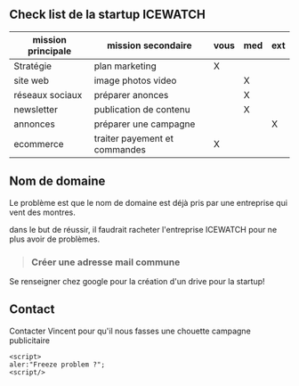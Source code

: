 ## Check list de la startup ICEWATCH


|  mission principale |mission secondaire   	|   vous	| med   	| ext  	|
|---	                |---	                  |---	    |---	    |---	  |
| Stratégie  	        |plan marketing         |X  	    |   	    |   	  |
| site web  	        |image photos video   	|   	    | X  	    |   	  |
| réseaux sociaux  	  |préparer anonces   	  |         | X  	    |   	  |
| newsletter 	        |publication de contenu |   	    | X  	    |   	  |
| annonces 	          |préparer une campagne  |   	    |         |  X 	  |
| ecommerce 	        |traiter payement et commandes | X  	    |   	    |   	  |      |


## Nom de domaine
Le problème est que le nom de domaine est déjà pris par une entreprise qui vent des montres.

dans le but de réussir, il faudrait racheter l'entreprise ICEWATCH pour ne plus avoir de problèmes.
  >### Créer une adresse mail commune
  Se renseigner chez google pour la création d'un drive pour la startup!

## Contact
Contacter Vincent pour qu'il nous fasses une chouette campagne publicitaire

    <script>
    aler:"Freeze problem ?";
    <script/>
